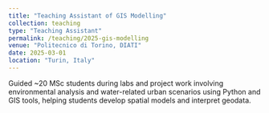 ```yaml
---
title: "Teaching Assistant of GIS Modelling"
collection: teaching
type: "Teaching Assistant"
permalink: /teaching/2025-gis-modelling
venue: "Politecnico di Torino, DIATI"
date: 2025-03-01
location: "Turin, Italy"
---
```


Guided ~20 MSc students during labs and project work involving environmental analysis and water-related urban scenarios using Python and GIS tools, helping students develop spatial models and interpret geodata.
